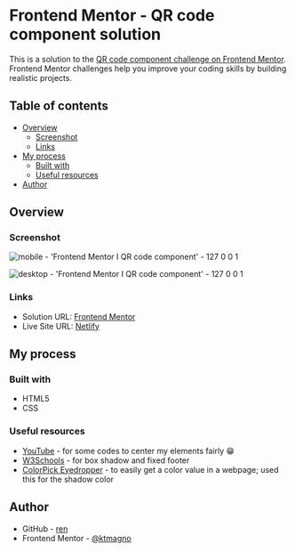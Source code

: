 # Frontend Mentor - QR code component solution

This is a solution to the [QR code component challenge on Frontend Mentor](https://www.frontendmentor.io/challenges/qr-code-component-iux_sIO_H). Frontend Mentor challenges help you improve your coding skills by building realistic projects.

## Table of contents

- [Overview](#overview)
  - [Screenshot](#screenshot)
  - [Links](#links)
- [My process](#my-process)
  - [Built with](#built-with)
  - [Useful resources](#useful-resources)
- [Author](#author)

## Overview

### Screenshot

![mobile - 'Frontend Mentor I QR code component' - 127 0 0 1](https://github.com/ktmagno/qr-code-component-main/assets/160462399/35fe633e-1ebb-43f9-b34d-870a356f6a1e)

![desktop - 'Frontend Mentor I QR code component' - 127 0 0 1](https://github.com/ktmagno/qr-code-component-main/assets/160462399/1c843214-0317-4d1f-a852-6e1a8d5f386d)

### Links

- Solution URL: [Frontend Mentor](https://www.frontendmentor.io/solutions/responsive-qr-code-component-using-css-xtS9St6UYX)
- Live Site URL: [Netlify](https://ktmagno-fem-qr-code.netlify.app/)

## My process

### Built with

- HTML5
- CSS

### Useful resources

- [YouTube](https://www.youtube.com/watch?v=JFyMWwOxHYM) - for some codes to center my elements fairly 😁
- [W3Schools](https://www.w3schools.com/) - for box shadow and fixed footer
- [ColorPick Eyedropper](https://chromewebstore.google.com/detail/colorpick-eyedropper/ohcpnigalekghcmgcdcenkpelffpdolg) - to easily get a color value in a webpage; used this for the shadow color

## Author

- GitHub - [ren](https://github.com/ktmagno)
- Frontend Mentor - [@ktmagno](https://www.frontendmentor.io/profile/ktmagno)
